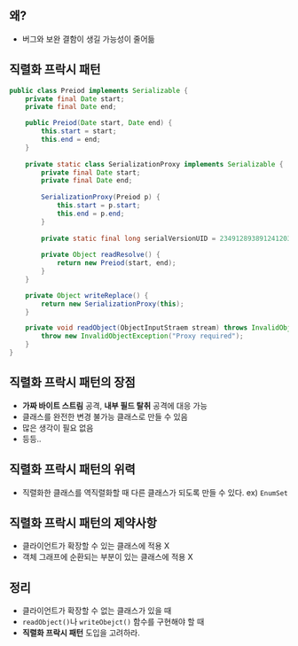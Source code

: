 ## 왜?

- 버그와 보완 결함이 생길 가능성이 줄어듦

## 직렬화 프락시 패턴

```java
public class Preiod implements Serializable {
	private final Date start;
	private final Date end;

	public Preiod(Date start, Date end) {
    	this.start = start;
    	this.end = end;
	}
  
	private static class SerializationProxy implements Serializable {
    	private final Date start;
    	private final Date end;
    
    	SerializationProxy(Preiod p) {
        	this.start = p.start;
        	this.end = p.end;
    	}
    
    	private static final long serialVersionUID = 234912893891241203L;
    
    	private Object readResolve() {
        	return new Preiod(start, end);
    	}
	}

	private Object writeReplace() {
    	return new SerializationProxy(this);
	}

	private void readObject(ObjectInputStraem stream) throws InvalidObjectException {
    	throw new InvalidObjectException("Proxy required");
	}
}
```

## 직렬화 프락시 패턴의 장점

- **가짜 바이트 스트림** 공격, **내부 필드 탈취** 공격에 대응 가능
- 클래스를 완전한 변경 불가능 클래스로 만들 수 있음
- 많은 생각이 필요 없음
- 등등..

## 직렬화 프락시 패턴의 위력

- 직렬화한 클래스를 역직렬화할 때 다른 클래스가 되도록 만들 수 있다.
  ex) `EnumSet`

## 직렬화 프락시 패턴의 제약사항

- 클라이언트가 확장할 수 있는 클래스에 적용 X
- 객체 그래프에 순환되는 부분이 있는 클래스에 적용 X

## 정리

- 클라이언트가 확장할 수 없는 클래스가 있을 때
- `readObject()`나 `writeObejct()`  함수를 구현해야 할 때
- **직렬화 프락시 패턴** 도입을 고려하라.